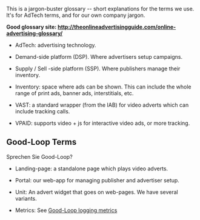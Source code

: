 This is a jargon-buster glossary -- short explanations for the terms we use. It's for AdTech terms, and for our own company jargon.

**Good glossary site: http://theonlineadvertisingguide.com/online-advertising-glossary/**

* AdTech: advertising technology.

* Demand-side platform (DSP). Where advertisers setup campaigns.

* Supply / Sell -side platform (SSP). Where publishers manage their inventory.

* Inventory: space where ads can be shown. This can include the whole range of print ads,  banner ads, interstitials, etc.

* VAST: a standard wrapper (from the IAB) for video adverts which can include tracking calls.

* VPAID: supports video + js for interactive video ads, or more tracking.

## Good-Loop Terms 

Sprechen Sie Good-Loop?

* Landing-page: a standalone page which plays video adverts.

* Portal: our web-app for managing publisher and advertiser setup.

* Unit: An advert widget that goes on web-pages. We have several variants.

* Metrics: See [Good-Loop logging metrics](Canonical-Terminology-for-Logging-Good-Loop-Events.html)
